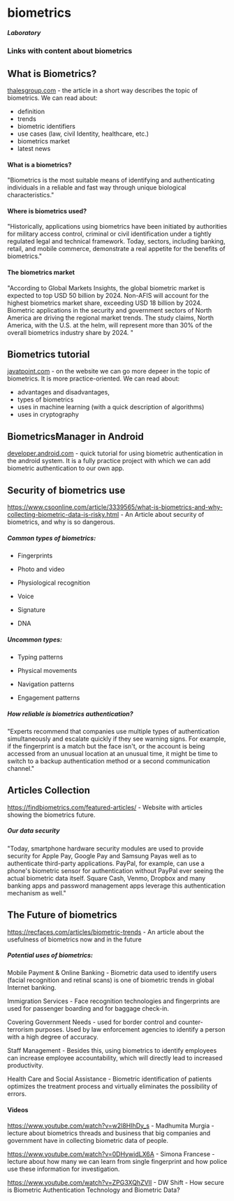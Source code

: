 # biometrics

##### Laboratory

### Links with content about biometrics


## What is Biometrics? 
[thalesgroup.com](https://www.thalesgroup.com/en/markets/digital-identity-and-security/government/inspired/biometrics) - the article in a short way describes the topic of biometrics. We can read about:
- definition
- trends
- biometric identifiers
- use cases (law, civil Identity, healthcare, etc.)
- biometrics market
- latest news

#### What is a biometrics?
"Biometrics is the most suitable means of identifying and authenticating individuals in a reliable and fast way through unique biological characteristics."

#### Where is biometrics used?
"Historically, applications using biometrics have been initiated by authorities for military access control, criminal or civil identification under a tightly regulated legal and technical framework. Today, sectors, including banking, retail, and mobile commerce, demonstrate a real appetite for the benefits of biometrics."

#### The biometrics market
"According to Global Markets Insights, the global biometric market is expected to top USD 50 billion by 2024. Non-AFIS will account for the highest biometrics market share, exceeding USD 18 billion by 2024. Biometric applications in the security and government sectors of North America are driving the regional market trends. The study claims, North America, with the U.S. at the helm, will represent more than 30% of the overall biometrics industry share by 2024. "

## Biometrics tutorial
[javatpoint.com](https://www.javatpoint.com/biometrics-tutorial) - on the website we can go more depeer in the topic of biometrics. It is more practice-oriented. We can read about: 
- advantages and disadvantages, 
- types of biometrics
- uses in machine learning (with a quick description of algorithms)
- uses in cryptography

## BiometricsManager in Android
[developer.android.com](https://developer.android.com/training/sign-in/biometric-auth) - quick tutorial for using biometric authentication in the android system. It is a fully practice project with which we can add biometric authentication to our own app.


## Security of biometrics use
https://www.csoonline.com/article/3339565/what-is-biometrics-and-why-collecting-biometric-data-is-risky.html - An Article about security of biometrics, and why is so dangerous.

##### Common types of biometrics:

- Fingerprints

- Photo and video

- Physiological recognition

- Voice

- Signature

- DNA


##### Uncommon types:

- Typing patterns

- Physical movements

- Navigation patterns

- Engagement patterns


##### How reliable is biometrics authentication?
"Experts recommend that companies use multiple types of authentication simultaneously and escalate quickly if they see warning signs. 
For example, if the fingerprint is a match but the face isn't, or the account is being accessed from an unusual location at an unusual time, 
it might be time to switch to a backup authentication method or a second communication channel."


## Articles Collection 
https://findbiometrics.com/featured-articles/ - Website with articles showing the biometrics future.


##### Our data security
"Today, smartphone hardware security modules are used to provide security for Apple Pay, 
Google Pay and Samsung Payas well as to authenticate third-party applications. 
PayPal, for example, can use a phone's biometric sensor for authentication without PayPal ever seeing the actual biometric data itself. 
Square Cash, Venmo, Dropbox and many banking apps and password management apps leverage this authentication mechanism as well."



## The Future of biometrics
https://recfaces.com/articles/biometric-trends - An article about the usefulness of biometrics now and in the future 

##### Potential uses of biometrics:
Mobile Payment & Online Banking - Biometric data used to identify users (facial recognition and retinal scans) is one of biometric trends in global Internet banking.

Immigration Services - Face recognition technologies and fingerprints are used for passenger boarding and for baggage check-in.

Covering Government Needs - used for border control and counter-terrorism purposes. Used by law enforcement agencies to identify a person with a high degree of accuracy.

Staff Management - Besides this, using biometrics to identify employees can increase employee accountability, which will directly lead to increased productivity.

Health Care and Social Assistance -  Biometric identification of patients optimizes the treatment process and virtually eliminates the possibility of errors.


#### Videos
https://www.youtube.com/watch?v=w2l8HIhDy_s - Madhumita Murgia - lecture about biometrics threads and business that big companies and government have in collecting biometric data of people.

https://www.youtube.com/watch?v=0DHywidLX6A - Simona Francese - lecture about how many we can learn from single fingerprint and how police use these information for investigation.

https://www.youtube.com/watch?v=ZPG3XQhZVII -  DW Shift - How secure is Biometric Authentication Technology and Biometric Data?

